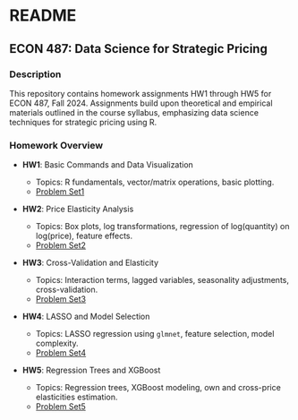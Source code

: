 # README

## ECON 487: Data Science for Strategic Pricing

### Description
This repository contains homework assignments HW1 through HW5 for ECON 487, Fall 2024. Assignments build upon theoretical and empirical materials outlined in the course syllabus, emphasizing data science techniques for strategic pricing using R.

### Homework Overview

- **HW1**: Basic Commands and Data Visualization
  - Topics: R fundamentals, vector/matrix operations, basic plotting.
  - [Problem Set1](https://github.com/Henry8r8w/ECON487_UW_ProblemSets/blob/main/HW1/487_HW1.pdf)

- **HW2**: Price Elasticity Analysis
  - Topics: Box plots, log transformations, regression of log(quantity) on log(price), feature effects.
  - [Problem Set2](https://github.com/Henry8r8w/ECON487_UW_ProblemSets/blob/main/HW2/Problem%20Set%202%202024.pdf)

- **HW3**: Cross-Validation and Elasticity
  - Topics: Interaction terms, lagged variables, seasonality adjustments, cross-validation.
  - [Problem Set3](https://github.com/Henry8r8w/ECON487_UW_ProblemSets/blob/main/HW3/Problem%20Set%203%20HW3%202024-2.pdf)

- **HW4**: LASSO and Model Selection
  - Topics: LASSO regression using `glmnet`, feature selection, model complexity.
  - [Problem Set4](https://github.com/Henry8r8w/ECON487_UW_ProblemSets/blob/main/HW4/Problem%20Set%204%202024.pdf)

- **HW5**: Regression Trees and XGBoost
  - Topics: Regression trees, XGBoost modeling, own and cross-price elasticities estimation.
  - [Problem Set5](https://github.com/Henry8r8w/ECON487_UW_ProblemSets/blob/main/HW5/Probelm%20Set%205%202024.pdf)
